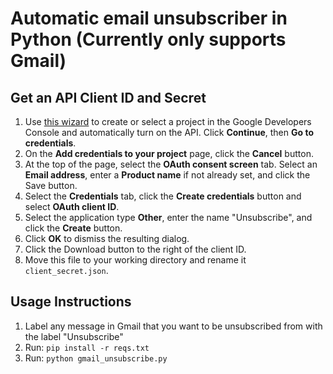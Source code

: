 # Automatic email unsubscriber in Python (Currently only supports Gmail)

## Get an API Client ID and Secret

1. Use [this wizard](https://console.developers.google.com/start/api?id=gmail) to create or select a project in the Google Developers Console and automatically turn on the API. Click **Continue**, then **Go to credentials**.
2. On the **Add credentials to your project** page, click the **Cancel** button.
3. At the top of the page, select the **OAuth consent screen** tab. Select an **Email address**, enter a **Product name** if not already set, and click the Save button.
4. Select the **Credentials** tab, click the **Create credentials** button and select **OAuth client ID**.
5. Select the application type **Other**, enter the name "Unsubscribe", and click the **Create** button.
6. Click **OK** to dismiss the resulting dialog.
7. Click the Download button to the right of the client ID.
8. Move this file to your working directory and rename it ```client_secret.json```.

## Usage Instructions
1. Label any message in Gmail that you want to be unsubscribed from with the label "Unsubscribe"
2. Run: ```pip install -r reqs.txt```
3. Run: ```python gmail_unsubscribe.py```
